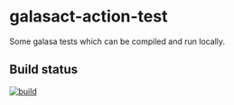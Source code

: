 # galasact-action-test
Some galasa tests which can be compiled and run locally.

## Build status
[![build](https://github.com/techcobweb/dev.galasa.example.banking/actions/workflows/build_main.yaml/badge.svg)](https://github.com/techcobweb/dev.galasa.example.banking/actions/workflows/build_main.yaml)